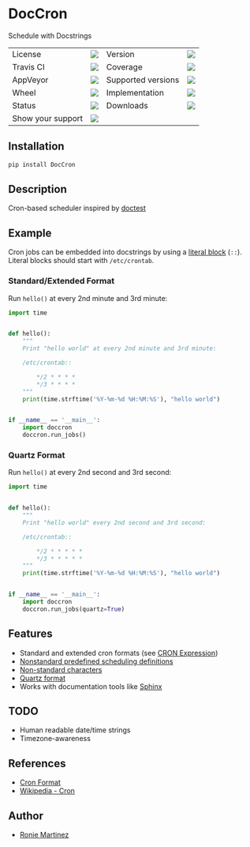 # DocCron

Schedule with Docstrings

<table>
    <tr>
        <td>License</td>
        <td><img src='https://img.shields.io/pypi/l/DocCron.svg'></td>
        <td>Version</td>
        <td><img src='https://img.shields.io/pypi/v/DocCron.svg'></td>
    </tr>
    <tr>
        <td>Travis CI</td>
        <td><img src='https://travis-ci.org/Code-ReaQtor/DocCron.svg?branch=develop'></td>
        <td>Coverage</td>
        <td><img src='https://codecov.io/gh/Code-ReaQtor/DocCron/branch/develop/graph/badge.svg'></td>
    </tr>
    <tr>
        <td>AppVeyor</td>
        <td><img src='https://ci.appveyor.com/api/projects/status/ceqj4tmh13r8hc79/branch/develop?svg=true'></td>
        <td>Supported versions</td>
        <td><img src='https://img.shields.io/pypi/pyversions/DocCron.svg'></td>
    </tr>
    <tr>
        <td>Wheel</td>
        <td><img src='https://img.shields.io/pypi/wheel/DocCron.svg'></td>
        <td>Implementation</td>
        <td><img src='https://img.shields.io/pypi/implementation/DocCron.svg'></td>
    </tr>
    <tr>
        <td>Status</td>
        <td><img src='https://img.shields.io/pypi/status/DocCron.svg'></td>
        <td>Downloads</td>
        <td><img src='https://img.shields.io/pypi/dm/DocCron.svg'></td>
    </tr>
    <tr>
        <td>Show your support</td>
        <td><a href='https://saythanks.io/to/Code-ReaQtor'><img src='https://img.shields.io/badge/Say%20Thanks-!-1EAEDB.svg'></a></td>
    </tr>
</table>

## Installation

```bash
pip install DocCron
```

## Description

Cron-based scheduler inspired by [doctest](https://en.wikipedia.org/wiki/Doctest)

## Example

Cron jobs can be embedded into docstrings by using a [literal block](http://www.sphinx-doc.org/en/master/usage/restructuredtext/basics.html#literal-blocks) (`::`). Literal blocks should start with `/etc/crontab`.

### Standard/Extended Format

Run `hello()` at every 2nd minute and 3rd minute:

```python
import time


def hello():
    """
    Print "hello world" at every 2nd minute and 3rd minute:

    /etc/crontab::

        */2 * * * *
        */3 * * * *
    """
    print(time.strftime('%Y-%m-%d %H:%M:%S'), "hello world")


if __name__ == '__main__':
    import doccron
    doccron.run_jobs()

```

### Quartz Format

Run `hello()` at every 2nd second and 3rd second:

```python
import time


def hello():
    """
    Print "hello world" every 2nd second and 3rd second:

    /etc/crontab::

        */2 * * * * *
        */3 * * * * *
    """
    print(time.strftime('%Y-%m-%d %H:%M:%S'), "hello world")


if __name__ == '__main__':
    import doccron
    doccron.run_jobs(quartz=True)

```

## Features

- Standard and extended cron formats (see [CRON Expression](https://en.wikipedia.org/wiki/Cron#CRON_expression))
- [Nonstandard predefined scheduling definitions](https://en.wikipedia.org/wiki/Cron#Nonstandard_predefined_scheduling_definitions)
- [Non-standard characters](https://en.wikipedia.org/wiki/Cron#Non-standard_characters)
- [Quartz format](http://www.quartz-scheduler.org/documentation/quartz-2.x/tutorials/crontrigger.html)
- Works with documentation tools like [Sphinx](https://github.com/sphinx-doc/sphinx)

## TODO

- Human readable date/time strings 
- Timezone-awareness

## References

- [Cron Format](http://www.nncron.ru/help/EN/working/cron-format.htm)
- [Wikipedia - Cron](https://en.wikipedia.org/wiki/Cron)

## Author

- [Ronie Martinez](mailto:ronmarti18@gmail.com)